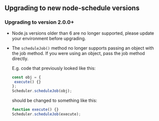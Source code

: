 ## Upgrading to new node-schedule versions

### Upgrading to version 2.0.0+

* Node.js versions older than 6 are no longer supported, please update your environment before upgrading.
* The `scheduleJob()` method no longer supports passing an object with the job method. If you were using an object, pass the job method directly.  

  E.g. code that previously looked like this:
  ```javascript
  const obj = {
   execute() {}
  };
  Scheduler.scheduleJob(obj);
  ```
  should be changed to something like this:
  ```javascript
  function execute() {}
  Scheduler.scheduleJob(execute);
  ```
